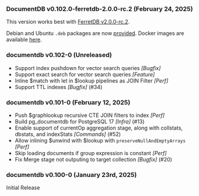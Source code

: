 ### DocumentDB v0.102.0-ferretdb-2.0.0-rc.2 (February 24, 2025) ###

This version works best with [FerretDB v2.0.0-rc.2](https://github.com/FerretDB/FerretDB/releases/tag/v2.0.0-rc.2).

Debian and Ubuntu `.deb` packages are now [provided](https://github.com/FerretDB/documentdb/releases/tag/v0.102.0-ferretdb-2.0.0-rc.2).
Docker images are available [here](https://github.com/FerretDB/FerretDB/pkgs/container/postgres-documentdb).

### documentdb v0.102-0 (Unreleased) ###
* Support index pushdown for vector search queries *[Bugfix]*
* Support exact search for vector search queries *[Feature]*
* Inline $match with let in $lookup pipelines as JOIN Filter *[Perf]*
* Support TTL indexes *[Bugfix]* (#34)

### documentdb v0.101-0 (February 12, 2025) ###
* Push $graphlookup recursive CTE JOIN filters to index *[Perf]*
* Build pg_documentdb for PostgreSQL 17 *[Infra]* (#13)
* Enable support of currentOp aggregation stage, along with collstats, dbstats, and indexStats *[Commands]* (#52)
* Allow inlining $unwind with $lookup with `preserveNullAndEmptyArrays` *[Perf]*
* Skip loading documents if group expression is constant *[Perf]*
* Fix Merge stage not outputing to target collection *[Bugfix]* (#20)

### documentdb v0.100-0 (January 23rd, 2025) ###
Initial Release
